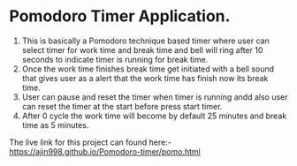 # Pomodoro Timer Application.

1. This is basically a Pomodoro technique based timer where user can select timer for work time and break time and bell will ring after 10 seconds to indicate timer is running for break time.
2. Once the work time finishes break time get initiated with a bell sound that gives user as a alert that the work time has finish now its break time.
3. User can pause and reset the timer when timer is running andd also user can reset the timer at the start before press start timer.
4. After 0 cycle the work time will become by default 25 minutes and break time as 5 minutes.

The live link for this project can found here:- https://ajin998.github.io/Pomodoro-timer/pomo.html

